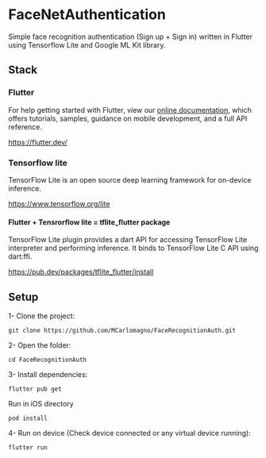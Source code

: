 [comment]: <> (<div align="center">)

[comment]: <> (<img src="https://raw.githubusercontent.com/MCarlomagno/FaceRecognitionAuth/master/assets/banner.png" alt="banner image"/>)

[comment]: <> (</div>)

# FaceNetAuthentication

Simple face recognition authentication (Sign up + Sign in) written in Flutter using Tensorflow Lite and Google ML Kit library.

## Stack

### Flutter
For help getting started with Flutter, view our
[online documentation](https://flutter.dev/docs), which offers tutorials,
samples, guidance on mobile development, and a full API reference.

https://flutter.dev/

### Tensorflow lite
TensorFlow Lite is an open source deep learning framework for on-device inference.

https://www.tensorflow.org/lite

#### Flutter + Tensrorflow lite = tflite_flutter package
TensorFlow Lite plugin provides a dart API for accessing TensorFlow Lite interpreter and performing inference. It binds to TensorFlow Lite C API using dart:ffi.

https://pub.dev/packages/tflite_flutter/install


## Setup

1- Clone the project:

```
git clone https://github.com/MCarlomagno/FaceRecognitionAuth.git
```
2- Open the folder:

```
cd FaceRecognitionAuth
```
3- Install dependencies:

```
flutter pub get
```
Run in iOS directory
```
pod install
```
4- Run on device (Check device connected or any virtual device running):

```
flutter run
```


[comment]: <> (## Screenshots)

[comment]: <> (<div align="center">)

[comment]: <> (<img src="https://raw.githubusercontent.com/MCarlomagno/FaceRecognitionAuth/master/assets/banner.png" alt="banner image"/>)

[comment]: <> (</div>)

[comment]: <> (## Licence)

[comment]: <> (https://opensource.org/licenses/BSD-3-Clause)




